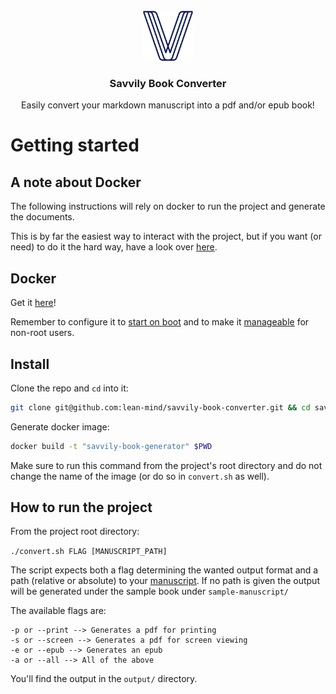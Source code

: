 <br />
<div align="center">
  <a href="https://github.com/lean-mind/savvily-book-converter">
    <img src="resources/images/logo.png" alt="Logo" width="80" height="80">
  </a>

<h3 align="center">Savvily Book Converter</h3>

  <p align="center">
    Easily convert your markdown manuscript into a pdf and/or epub book!
  </p>
</div>

# Getting started

## A note about Docker

The following instructions will rely on docker to run the project and generate the documents.

This is by far the easiest way to interact with the project, but if you want (or need) to do it the hard way, have a look over [here](pandoc).

## Docker

Get it [here](https://docs.docker.com/get-docker/)!

Remember to configure it to [start on boot](https://docs.docker.com/engine/install/linux-postinstall/#configure-docker-to-start-on-boot) and to make it [manageable](https://docs.docker.com/engine/install/linux-postinstall/#manage-docker-as-a-non-root-user) for non-root users.

## Install

Clone the repo and `cd` into it:

```bash
git clone git@github.com:lean-mind/savvily-book-converter.git && cd savvily-book-converter
```

Generate docker image:

```bash
docker build -t "savvily-book-generator" $PWD
```

Make sure to run this command from the project's root directory and do not change the name of the image (or do so in `convert.sh` as well).

## How to run the project

From the project root directory:

`./convert.sh FLAG [MANUSCRIPT_PATH]`

The script expects both a flag determining the wanted output format and a path (relative or absolute) to your [manuscript](manuscript).
If no path is given the output will be generated under the sample book under `sample-manuscript/`

The available flags are:

```
-p or --print --> Generates a pdf for printing
-s or --screen --> Generates a pdf for screen viewing
-e or --epub --> Generates an epub
-a or --all --> All of the above
```

You'll find the output in the `output/` directory.
